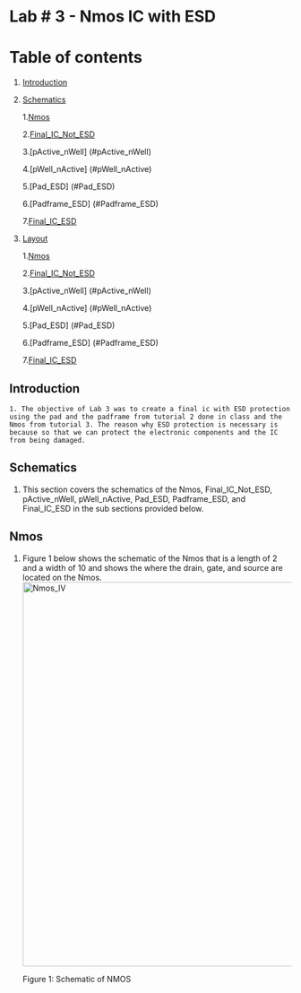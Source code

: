 # Lab # 3 - Nmos IC with ESD
# Table of contents
1. [Introduction](#introduction)
2. [Schematics](#paragraph1)
   
   1.[Nmos](#Nmos)
   
   2.[Final_IC_Not_ESD](#Final_IC_Not_ESD)
   
   3.[pActive_nWell] (#pActive_nWell)

   4.[pWell_nActive] (#pWell_nActive)
   
   5.[Pad_ESD] (#Pad_ESD)

   6.[Padframe_ESD] (#Padframe_ESD)

   7.[Final_IC_ESD](#Final_IC_ESD) 
4. [Layout](#paragraph3)


   1.[Nmos](#Nmos)
   
   2.[Final_IC_Not_ESD](#Final_IC_Not_ESD)
   
   3.[pActive_nWell] (#pActive_nWell)

   4.[pWell_nActive] (#pWell_nActive)
   
   5.[Pad_ESD] (#Pad_ESD)

   6.[Padframe_ESD] (#Padframe_ESD)

   7.[Final_IC_ESD](#Final_IC_ESD)
## Introduction <a name="introduction"></a>
    1. The objective of Lab 3 was to create a final ic with ESD protection using the pad and the padframe from tutorial 2 done in class and the Nmos from tutorial 3. The reason why ESD protection is necessary is because so that we can protect the electronic components and the IC from being damaged.
## Schematics <a name="Schematics"></a>
   1. This section covers the schematics of the Nmos, Final_IC_Not_ESD, pActive_nWell, pWell_nActive, Pad_ESD, Padframe_ESD, and Final_IC_ESD in the sub sections provided below.
## Nmos <a name="Nmos"></a>
   1. Figure 1 below shows the schematic of the Nmos that is a length of 2 and a width of 10 and shows the where the drain, gate, and source are located on the Nmos.
      <img width="686" alt="Nmos_IV" src="https://github.com/Kkihamin/ENCE_3501_Projects/assets/129350322/1a478170-3ce0-4ecc-bbfa-7b62185e8155">

      Figure 1: Schematic of NMOS



 
